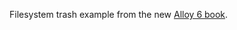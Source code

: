 Filesystem trash example from the new [Alloy 6 book](https://haslab.github.io/formal-software-design).
